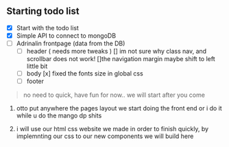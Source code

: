 ## Starting todo list

- [x] Start with the todo list
- [x] Simple API to connect to mongoDB
- [ ] Adrinalin frontpage (data from the DB)
  - [ ] header ( needs more tweaks )
        [] im not sure why class nav, and scrollbar does not work!
        []the navigation margin maybe shift to left little bit
  - [ ] body
        [x] fixed the fonts size in global css
  - [ ] footer

> no need to quick, have fun for now.. we will start after you come

1. otto put anywhere the pages layout we start doing the front end
   or i do it while u do the mango dp shits

2. i will use our html css website we made in order to finish quickly, by implemnting our css to our new components we will build here
